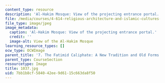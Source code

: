 ```yaml
---
content_type: resource
description: 'Al-Hakim Mosque: View of the projecting entrance portal.'
file: /media/courses/4-614-religious-architecture-and-islamic-cultures-fall-2002/7bb1b8cf584042ee9d6115c663da8f50_1037.jpg
file_type: image/jpeg
image_metadata:
  caption: 'Al-Hakim Mosque: View of the projecting entrance portal.'
  credit: ''
  image-alt: View of the Al-Hakim Mosque
learning_resource_types: []
ocw_type: OCWImage
parent_title: '7. The Fatimid Caliphate: A New Tradition and Old Forms'
parent_type: CourseSection
resourcetype: Image
title: 1037.jpg
uid: 7bb1b8cf-5840-42ee-9d61-15c663da8f50
---
```

